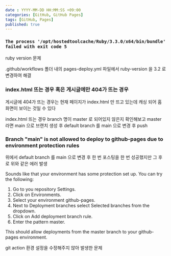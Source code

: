 ```yaml
---
date : YYYY-MM-DD HH:MM:SS +09:00
categories: [GitHub, GitHub Pages]
tags: [GitHub, Pages]
published: true
---
```


### `The process '/opt/hostedtoolcache/Ruby/3.3.0/x64/bin/bundle' failed with exit code 5`

ruby version 문제

.github/workflows 폴더 내의 pages-deploy.yml 파일에서 
ruby-version 을 3.2 로 변경하여 해결

### index.html 뜨는 경우 혹은 게시글에만 404가 뜨는 경우
게시글에 404가 뜨는 경우는 현재 페이지가 index.html 만 뜨고 있는데
캐싱 되어 홈 화면이 보이는 것일 수 있다

index.html 뜨는 경우 
branch 명이 master 로 되어있지 않은지 확인해보고
master 라면 main 으로 브랜치 생성 후 
default branch 를 main 으로 변경 후 push



### Branch "main" is not allowed to deploy to github-pages due to environment protection rules
위에서 default branch 를 main 으로 변경 후 
한 번 포스팅을 한 번 성공했지만
그 후로 위와 같은 에러 발생

Sounds like that your environment has some protection set up. You can try the following:

1. Go to you repository Settings.
2. Click on Environments.
3. Select your environment github-pages.
4. Next to Deployment branches select Selected branches from the dropdown.
5. Click on Add deployment branch rule.
6. Enter the pattern master.

This should allow deployments from the master branch to your github-pages environment.

git action 환경 설정을 수정해주지 않아 발생한 문제